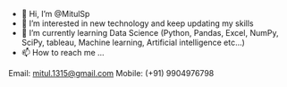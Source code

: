 - 👋 Hi, I’m @MitulSp
- 👀 I’m interested in new technology and keep updating my skills
- 🌱 I’m currently learning Data Science (Python, Pandas, Excel, NumPy, SciPy, tableau, Machine learning, Artificial intelligence etc...)
- 📫 How to reach me ...

Email: mitul.1315@gmail.com
Mobile: (+91) 9904976798

<!---
MitulSp/MitulSp is a ✨ special ✨ repository because its `README.md` (this file) appears on your GitHub profile.
You can click the Preview link to take a look at your changes.
--->
